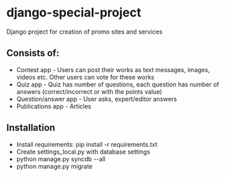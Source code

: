 # django-special-project
Django project for creation of promo sites and services

## Consists of: ##
* Contest app - Users can post their works as text messages, images, videos etc. Other users can vote for these works
* Quiz app - Quiz has number of questions, each question has number of answers (correct/incorrect or with the points value)
* Question/answer app - User asks, expert/editor answers
* Publications app - Articles

## Installation ##
* Install requirements: pip install -r requirements.txt
* Create settings_local.py with database settings
* python manage.py syncdb --all
* python manage.py migrate
